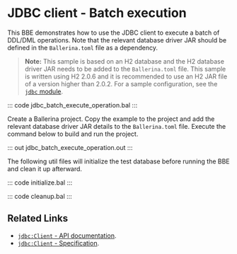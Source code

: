 # JDBC client - Batch execution

This BBE demonstrates how to use the JDBC client to execute a batch of DDL/DML operations. Note that the relevant database driver JAR should be defined in the `Ballerina.toml` file as a dependency. 

>**Note:** This sample is based on an H2 database and the H2 database driver JAR needs to be added to the `Ballerina.toml` file. This sample is written using H2 2.0.6 and it is recommended to use an H2 JAR file of a version higher than 2.0.2. For a sample configuration, see the [`jdbc` module](https://lib.ballerina.io/ballerinax/java.jdbc/latest/).

::: code jdbc_batch_execute_operation.bal :::

Create a Ballerina project. Copy the example to the project and add the relevant database driver JAR details to the `Ballerina.toml` file. Execute the command below to build and run the project.

::: out jdbc_batch_execute_operation.out :::

The following util files will initialize the test database before running the BBE and clean it up afterward.

::: code initialize.bal :::

::: code cleanup.bal :::

## Related Links
- [`jdbc:Client` - API documentation](https://lib.ballerina.io/ballerinax/java.jdbc/latest/).
- [`jdbc:Client` - Specification](https://github.com/ballerina-platform/module-ballerinax-java.jdbc/blob/master/docs/spec/spec.md).
